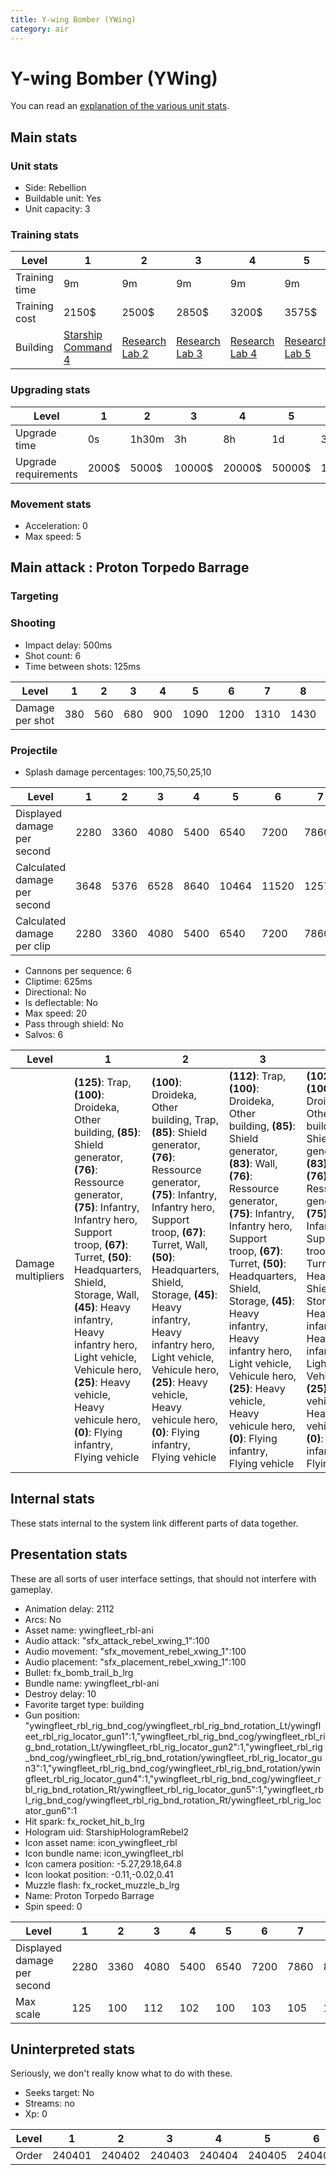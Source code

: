 ```yaml
---
title: Y-wing Bomber (YWing)
category: air
---
```


# Y-wing Bomber (YWing)

You can read an [explanation  of the various unit stats](unitexplained.md).

## Main stats

### Unit stats

  * Side: Rebellion
  * Buildable unit: Yes
  * Unit capacity: 3

### Training stats

|Level        |1                                           |2                                     |3                                     |4                                     |5                                     |6                                     |7                                     |8                                     |9                                     |10                                     |
|-------------|--------------------------------------------|--------------------------------------|--------------------------------------|--------------------------------------|--------------------------------------|--------------------------------------|--------------------------------------|--------------------------------------|--------------------------------------|---------------------------------------|
|Training time|9m                                          |9m                                    |9m                                    |9m                                    |9m                                    |12m                                   |12m                                   |15m                                   |15m                                   |18m                                    |
|Training cost|2150$                                       |2500$                                 |2850$                                 |3200$                                 |3575$                                 |3925$                                 |4275$                                 |4625$                                 |5000$                                 |5350$                                  |
|Building     |[Starship Command 4](rebelFleetCommand.html)|[Research Lab 2](rebelOffenseLab.html)|[Research Lab 3](rebelOffenseLab.html)|[Research Lab 4](rebelOffenseLab.html)|[Research Lab 5](rebelOffenseLab.html)|[Research Lab 6](rebelOffenseLab.html)|[Research Lab 7](rebelOffenseLab.html)|[Research Lab 8](rebelOffenseLab.html)|[Research Lab 9](rebelOffenseLab.html)|[Research Lab 10](rebelOffenseLab.html)|


### Upgrading stats

|Level               |1    |2    |3     |4     |5     |6      |7      |8      |9       |10      |
|--------------------|-----|-----|------|------|------|-------|-------|-------|--------|--------|
|Upgrade time        |0s   |1h30m|3h    |8h    |1d    |3d     |5d     |1w     |1w3d    |2w      |
|Upgrade requirements|2000$|5000$|10000$|20000$|50000$|135000$|225000$|450000$|1500000$|2500000$|


### Movement stats

  * Acceleration: 0
  * Max speed: 5

## Main attack : Proton Torpedo Barrage

### Targeting


### Shooting

  * Impact delay: 500ms
  * Shot count: 6
  * Time between shots: 125ms

|Level          |1  |2  |3  |4  |5   |6   |7   |8   |9   |10  |
|---------------|---|---|---|---|----|----|----|----|----|----|
|Damage per shot|380|560|680|900|1090|1200|1310|1430|1540|1690|


### Projectile

  * Splash damage percentages: 100,75,50,25,10

|Level                       |1   |2   |3   |4   |5    |6    |7    |8    |9    |10   |
|----------------------------|----|----|----|----|-----|-----|-----|-----|-----|-----|
|Displayed damage per second |2280|3360|4080|5400|6540 |7200 |7860 |8580 |9240 |10140|
|Calculated damage per second|3648|5376|6528|8640|10464|11520|12576|13728|14784|16224|
|Calculated damage per clip  |2280|3360|4080|5400|6540 |7200 |7860 |8580 |9240 |10140|


  * Cannons per sequence: 6
  * Cliptime: 625ms
  * Directional: No
  * Is deflectable: No
  * Max speed: 20
  * Pass through shield: No
  * Salvos: 6

|Level             |1                                                                                                                                                                                                                                                                                                                                                                                                      |2                                                                                                                                                                                                                                                                                                                                                                                           |3                                                                                                                                                                                                                                                                                                                                                                                                                |4                                                                                                                                                                                                                                                                                                                                                                                                                |5                                                                                                                                                                                                                                                                                                                                                                                                               |6                                                                                                                                                                                                                                                                                                                                                                                                                          |7                                                                                                                                                                                                                                                                                                                                                                                                                |8                                                                                                                                                                                                                                                                                                                                                                                                                           |9                                                                                                                                                                                                                                                                                                                                                                                                      |10                                                                                                                                                                                                                                                                                                                                                                                                                |
|------------------|-------------------------------------------------------------------------------------------------------------------------------------------------------------------------------------------------------------------------------------------------------------------------------------------------------------------------------------------------------------------------------------------------------|--------------------------------------------------------------------------------------------------------------------------------------------------------------------------------------------------------------------------------------------------------------------------------------------------------------------------------------------------------------------------------------------|-----------------------------------------------------------------------------------------------------------------------------------------------------------------------------------------------------------------------------------------------------------------------------------------------------------------------------------------------------------------------------------------------------------------|-----------------------------------------------------------------------------------------------------------------------------------------------------------------------------------------------------------------------------------------------------------------------------------------------------------------------------------------------------------------------------------------------------------------|----------------------------------------------------------------------------------------------------------------------------------------------------------------------------------------------------------------------------------------------------------------------------------------------------------------------------------------------------------------------------------------------------------------|---------------------------------------------------------------------------------------------------------------------------------------------------------------------------------------------------------------------------------------------------------------------------------------------------------------------------------------------------------------------------------------------------------------------------|-----------------------------------------------------------------------------------------------------------------------------------------------------------------------------------------------------------------------------------------------------------------------------------------------------------------------------------------------------------------------------------------------------------------|----------------------------------------------------------------------------------------------------------------------------------------------------------------------------------------------------------------------------------------------------------------------------------------------------------------------------------------------------------------------------------------------------------------------------|-------------------------------------------------------------------------------------------------------------------------------------------------------------------------------------------------------------------------------------------------------------------------------------------------------------------------------------------------------------------------------------------------------|------------------------------------------------------------------------------------------------------------------------------------------------------------------------------------------------------------------------------------------------------------------------------------------------------------------------------------------------------------------------------------------------------------------|
|Damage multipliers|**(125)**: Trap, **(100)**: Droideka, Other building, **(85)**: Shield generator, **(76)**: Ressource generator, **(75)**: Infantry, Infantry hero, Support troop, **(67)**: Turret, **(50)**: Headquarters, Shield, Storage, Wall, **(45)**: Heavy infantry, Heavy infantry hero, Light vehicle, Vehicule hero, **(25)**: Heavy vehicle, Heavy vehicule hero, **(0)**: Flying infantry, Flying vehicle|**(100)**: Droideka, Other building, Trap, **(85)**: Shield generator, **(76)**: Ressource generator, **(75)**: Infantry, Infantry hero, Support troop, **(67)**: Turret, Wall, **(50)**: Headquarters, Shield, Storage, **(45)**: Heavy infantry, Heavy infantry hero, Light vehicle, Vehicule hero, **(25)**: Heavy vehicle, Heavy vehicule hero, **(0)**: Flying infantry, Flying vehicle|**(112)**: Trap, **(100)**: Droideka, Other building, **(85)**: Shield generator, **(83)**: Wall, **(76)**: Ressource generator, **(75)**: Infantry, Infantry hero, Support troop, **(67)**: Turret, **(50)**: Headquarters, Shield, Storage, **(45)**: Heavy infantry, Heavy infantry hero, Light vehicle, Vehicule hero, **(25)**: Heavy vehicle, Heavy vehicule hero, **(0)**: Flying infantry, Flying vehicle|**(102)**: Trap, **(100)**: Droideka, Other building, **(85)**: Shield generator, **(83)**: Wall, **(76)**: Ressource generator, **(75)**: Infantry, Infantry hero, Support troop, **(67)**: Turret, **(50)**: Headquarters, Shield, Storage, **(45)**: Heavy infantry, Heavy infantry hero, Light vehicle, Vehicule hero, **(25)**: Heavy vehicle, Heavy vehicule hero, **(0)**: Flying infantry, Flying vehicle|**(100)**: Droideka, Other building, **(99)**: Trap, **(86)**: Wall, **(85)**: Shield generator, **(76)**: Ressource generator, **(75)**: Infantry, Infantry hero, Support troop, **(67)**: Turret, **(50)**: Headquarters, Shield, Storage, **(45)**: Heavy infantry, Heavy infantry hero, Light vehicle, Vehicule hero, **(25)**: Heavy vehicle, Heavy vehicule hero, **(0)**: Flying infantry, Flying vehicle|**(103)**: Trap, **(100)**: Droideka, Other building, **(94)**: Wall, **(89)**: Shield generator, **(81)**: Ressource generator, **(75)**: Infantry, Infantry hero, Support troop, **(67)**: Turret, **(53)**: Storage, **(50)**: Headquarters, Shield, **(45)**: Heavy infantry, Heavy infantry hero, Light vehicle, Vehicule hero, **(25)**: Heavy vehicle, Heavy vehicule hero, **(0)**: Flying infantry, Flying vehicle|**(105)**: Trap, **(100)**: Droideka, Other building, Wall, **(93)**: Shield generator, **(85)**: Ressource generator, **(75)**: Infantry, Infantry hero, Support troop, **(67)**: Turret, **(56)**: Storage, **(50)**: Headquarters, Shield, **(45)**: Heavy infantry, Heavy infantry hero, Light vehicle, Vehicule hero, **(25)**: Heavy vehicle, Heavy vehicule hero, **(0)**: Flying infantry, Flying vehicle|**(109)**: Trap, **(105)**: Wall, **(100)**: Droideka, Other building, **(97)**: Shield generator, **(88)**: Ressource generator, **(78)**: Turret, **(75)**: Infantry, Infantry hero, Support troop, **(58)**: Storage, **(50)**: Headquarters, Shield, **(45)**: Heavy infantry, Heavy infantry hero, Light vehicle, Vehicule hero, **(25)**: Heavy vehicle, Heavy vehicule hero, **(0)**: Flying infantry, Flying vehicle|**(110)**: Trap, Wall, **(100)**: Droideka, Other building, Shield generator, **(91)**: Ressource generator, **(80)**: Turret, **(75)**: Infantry, Infantry hero, Support troop, **(60)**: Storage, **(50)**: Headquarters, Shield, **(45)**: Heavy infantry, Heavy infantry hero, Light vehicle, Vehicule hero, **(25)**: Heavy vehicle, Heavy vehicule hero, **(0)**: Flying infantry, Flying vehicle|**(111)**: Wall, **(110)**: Trap, **(100)**: Droideka, Other building, Shield generator, **(92)**: Ressource generator, **(80)**: Turret, **(75)**: Infantry, Infantry hero, Support troop, **(60)**: Storage, **(50)**: Headquarters, Shield, **(45)**: Heavy infantry, Heavy infantry hero, Light vehicle, Vehicule hero, **(25)**: Heavy vehicle, Heavy vehicule hero, **(0)**: Flying infantry, Flying vehicle|


## Internal stats

These stats internal to the system link different parts of data together.


## Presentation stats

These are all sorts of user interface settings, that should not interfere with gameplay.

  * Animation delay: 2112
  * Arcs: No
  * Asset name: ywingfleet_rbl-ani
  * Audio attack: "sfx_attack_rebel_xwing_1":100
  * Audio movement: "sfx_movement_rebel_xwing_1":100
  * Audio placement: "sfx_placement_rebel_xwing_1":100
  * Bullet: fx_bomb_trail_b_lrg
  * Bundle name: ywingfleet_rbl-ani
  * Destroy delay: 10
  * Favorite target type: building
  * Gun position: "ywingfleet_rbl_rig_bnd_cog/ywingfleet_rbl_rig_bnd_rotation_Lt/ywingfleet_rbl_rig_locator_gun1":1,"ywingfleet_rbl_rig_bnd_cog/ywingfleet_rbl_rig_bnd_rotation_Lt/ywingfleet_rbl_rig_locator_gun2":1,"ywingfleet_rbl_rig_bnd_cog/ywingfleet_rbl_rig_bnd_rotation/ywingfleet_rbl_rig_locator_gun3":1,"ywingfleet_rbl_rig_bnd_cog/ywingfleet_rbl_rig_bnd_rotation/ywingfleet_rbl_rig_locator_gun4":1,"ywingfleet_rbl_rig_bnd_cog/ywingfleet_rbl_rig_bnd_rotation_Rt/ywingfleet_rbl_rig_locator_gun5":1,"ywingfleet_rbl_rig_bnd_cog/ywingfleet_rbl_rig_bnd_rotation_Rt/ywingfleet_rbl_rig_locator_gun6":1
  * Hit spark: fx_rocket_hit_b_lrg
  * Hologram uid: StarshipHologramRebel2
  * Icon asset name: icon_ywingfleet_rbl
  * Icon bundle name: icon_ywingfleet_rbl
  * Icon camera position: -5.27,29.18,64.8
  * Icon lookat position: -0.11,-0.02,0.41
  * Muzzle flash: fx_rocket_muzzle_b_lrg
  * Name: Proton Torpedo Barrage
  * Spin speed: 0

|Level                      |1   |2   |3   |4   |5   |6   |7   |8   |9   |10   |
|---------------------------|----|----|----|----|----|----|----|----|----|-----|
|Displayed damage per second|2280|3360|4080|5400|6540|7200|7860|8580|9240|10140|
|Max scale                  |125 |100 |112 |102 |100 |103 |105 |109 |110 |111  |


## Uninterpreted stats

Seriously, we don't really know what to do with these.

  * Seeks target: No
  * Streams: no
  * Xp: 0

|Level|1     |2     |3     |4     |5     |6     |7     |8     |9     |10    |
|-----|------|------|------|------|------|------|------|------|------|------|
|Order|240401|240402|240403|240404|240405|240406|240407|240408|240409|240410|


